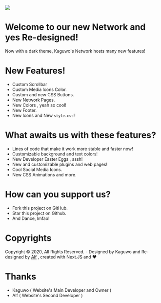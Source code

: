 <img src="https://alfred.is-inside.me/ruHnm24b.png" />

# Welcome to our new Network and yes Re-designed!

Now with a dark theme, Kaguwo's ​​Network hosts many new features!

# New Features!

- Custom Scrollbar
- Custom Media Icons Color.
- Custom and new CSS Buttons.
- New Network Pages.
- New Colors , yeah so cool!
- New Footer.
- New Icons and New <code>style.css</code>!

# What awaits us with these features?

- Lines of code that make it work more stable and faster now!
- Customizable background and text colors!
- New Developer Easter Eggs , sssh!
- New and customizable plugins and web pages!
- Cool Social Media Icons.
- New CSS Animations and more.

# How can you support us?
- Fork this project on GitHub.
- Star this project on Github.
- And Dance, lmfao!

# Copyrights

Copyright © 2020, All Rights Reserved. - Designed by Kaguwo and Re-designed by <a href="https://github.com/alfredsaveron"> Alf</a> , created with Next.JS and ❤️

# Thanks

- Kaguwo ( Website's Main Developer and Owner )
- Alf ( Website's Second Developer )
